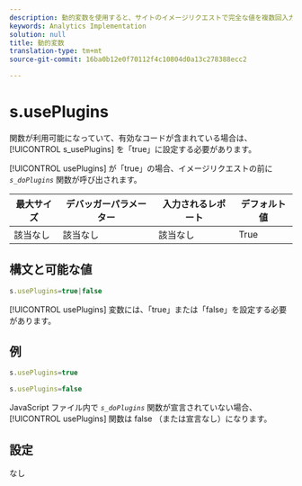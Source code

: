 ```yaml
---
description: 動的変数を使用すると、サイトのイメージリクエストで完全な値を複数回入力することなく、ある変数の値を別の変数にコピーできます。
keywords: Analytics Implementation
solution: null
title: 動的変数
translation-type: tm+mt
source-git-commit: 16ba0b12e0f70112f4c10804d0a13c278388ecc2

---
```



# s.usePlugins

関数が利用可能になっていて、有効なコードが含まれている場合は、[!UICONTROL s_usePlugins] を「true」に設定する必要があります。

[!UICONTROL usePlugins] が「true」の場合、イメージリクエストの前に *`s_doPlugins`* 関数が呼び出されます。

| 最大サイズ | デバッガーパラメーター | 入力されるレポート | デフォルト値 |
|---|---|---|---|
| 該当なし | 該当なし | 該当なし | True |

## 構文と可能な値

```js
s.usePlugins=true|false
```

[!UICONTROL usePlugins] 変数には、「true」または「false」を設定する必要があります。

## 例

```js
s.usePlugins=true
```

```js
s.usePlugins=false
```

JavaScript ファイル内で *`s_doPlugins`* 関数が宣言されていない場合、[!UICONTROL usePlugins] 関数は false （または宣言なし）になります。

## 設定

なし
